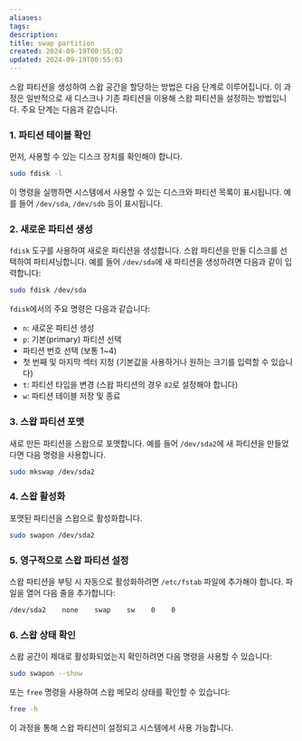 ```yaml
---
aliases: 
tags: 
description:
title: swap partition
created: 2024-09-19T00:55:02
updated: 2024-09-19T00:55:03
---
```

스왑 파티션을 생성하여 스왑 공간을 할당하는 방법은 다음 단계로 이루어집니다. 이 과정은 일반적으로 새 디스크나 기존 파티션을 이용해 스왑 파티션을 설정하는 방법입니다. 주요 단계는 다음과 같습니다.

### 1. 파티션 테이블 확인

먼저, 사용할 수 있는 디스크 장치를 확인해야 합니다.

```bash
sudo fdisk -l
```

이 명령을 실행하면 시스템에서 사용할 수 있는 디스크와 파티션 목록이 표시됩니다. 예를 들어 `/dev/sda`, `/dev/sdb` 등이 표시됩니다.

### 2. 새로운 파티션 생성

`fdisk` 도구를 사용하여 새로운 파티션을 생성합니다. 스왑 파티션을 만들 디스크를 선택하여 파티셔닝합니다. 예를 들어 `/dev/sda`에 새 파티션을 생성하려면 다음과 같이 입력합니다:

```bash
sudo fdisk /dev/sda
```

`fdisk`에서의 주요 명령은 다음과 같습니다:
- `n`: 새로운 파티션 생성
- `p`: 기본(primary) 파티션 선택
- 파티션 번호 선택 (보통 1~4)
- 첫 번째 및 마지막 섹터 지정 (기본값을 사용하거나 원하는 크기를 입력할 수 있습니다)
- `t`: 파티션 타입을 변경 (스왑 파티션의 경우 `82`로 설정해야 합니다)
- `w`: 파티션 테이블 저장 및 종료

### 3. 스왑 파티션 포맷

새로 만든 파티션을 스왑으로 포맷합니다. 예를 들어 `/dev/sda2`에 새 파티션을 만들었다면 다음 명령을 사용합니다.

```bash
sudo mkswap /dev/sda2
```

### 4. 스왑 활성화

포맷된 파티션을 스왑으로 활성화합니다.

```bash
sudo swapon /dev/sda2
```

### 5. 영구적으로 스왑 파티션 설정

스왑 파티션을 부팅 시 자동으로 활성화하려면 `/etc/fstab` 파일에 추가해야 합니다. 파일을 열어 다음 줄을 추가합니다:

```bash
/dev/sda2    none    swap    sw    0    0
```

### 6. 스왑 상태 확인

스왑 공간이 제대로 활성화되었는지 확인하려면 다음 명령을 사용할 수 있습니다:

```bash
sudo swapon --show
```

또는 `free` 명령을 사용하여 스왑 메모리 상태를 확인할 수 있습니다:

```bash
free -h
```

이 과정을 통해 스왑 파티션이 설정되고 시스템에서 사용 가능합니다.
